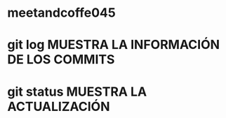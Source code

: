 # meetandcoffe045
# git log	MUESTRA LA INFORMACIÓN DE LOS COMMITS
# git status	MUESTRA LA ACTUALIZACIÓN
